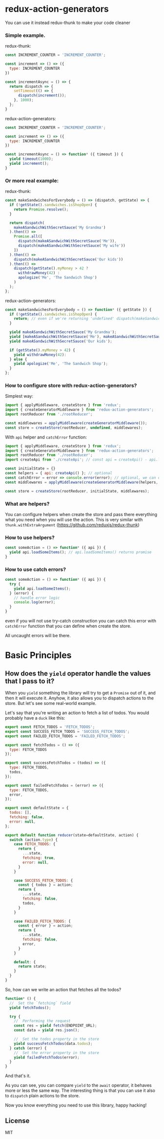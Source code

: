 # redux-action-generators
You can use it instead redux-thunk to make your code cleaner


### Simple example.

redux-thunk:

```js
const INCREMENT_COUNTER = 'INCREMENT_COUNTER';

const increment => () => ({
  type: INCREMENT_COUNTER
})

const incrementAsync = () => {
  return dispatch => {
    setTimeout(() => {
      dispatch(increment());
    }, 1000);
  };
}
```

redux-action-generators:

```js
const INCREMENT_COUNTER = 'INCREMENT_COUNTER';

const increment => () => ({
  type: INCREMENT_COUNTER
})

const incrementAsync = () => function* ({ timeout }) {
  yield timeout(1000);
  yield increment();
}
```

### Or more real example:

redux-thunk:
```js
const makeSandwichesForEverybody = () => (dispatch, getState) => {
  if (!getState().sandwiches.isShopOpen) {
    return Promise.resolve();
  }

  return dispatch(
    makeASandwichWithSecretSauce('My Grandma')
  ).then(() =>
    Promise.all([
      dispatch(makeASandwichWithSecretSauce('Me')),
      dispatch(makeASandwichWithSecretSauce('My wife'))
    ])
  ).then(() =>
    dispatch(makeASandwichWithSecretSauce('Our kids'))
  ).then(() =>
    dispatch(getState().myMoney > 42 ?
      withdrawMoney(42) :
      apologize('Me', 'The Sandwich Shop')
    )
  );
};
```

redux-action-generators:
```js
const makeSandwichesForEverybody = () => function* ({ getState }) {
  if (!getState().sandwiches.isShopOpen) {
    return; // even if we're returning 'undefined' dispatch(makeSandwichesForEverybody()) will return a promise with resolved 'undeinfed' value
  }

  yield makeASandwichWithSecretSauce('My Grandma');
  yield [makeASandwichWithSecretSauce('Me'), makeASandwichWithSecretSauce('My wife')];
  yield makeASandwichWithSecretSauce('Our kids');

  if (getState().myMoney > 42) {
    yield withdrawMoney(42):
  } else {
    yield apologize('Me', 'The Sandwich Shop');
  }
};
```


### How to configure store with redux-action-generators?

Simplest way:
```js
import { applyMiddleware, createStore } from 'redux';
import { createGeneratorMiddleware } from 'redux-action-generators';
import rootReducer from './rootReducer';

const middlewares = applyMiddleware(createGeneratorMiddleware());
const store = createStore(rootReducer, undefined, middlewares);
```

With `api` helper and `catchError` function:

```js
import { applyMiddleware, createStore } from 'redux';
import { createGeneratorMiddleware } from 'redux-action-generators';
import rootReducer from './rootReducer';
import createApi from './createApi'; // const api = createApi() - api.loadSomeItems() xhr or any other data loaders

const initialState = {}
const helpers = { api: createApi() }; // optional
const catchError = error => console.error(error); // optional, we can catch here all error and use, for example, some api to store it
const middlewares = applyMiddleware(createGeneratorMiddleware(helpers, catchError));

const store = createStore(rootReducer, initialState, middlewares);
```

### What are helpers?

You can configure helpers when create the store and pass there everything what you need when you will use the action.
This is very similar with `thunk.withExtraArgument` (https://github.com/reduxjs/redux-thunk)

### How to use helpers?

```js
const someAction = () => function* ({ api }) {
  yield api.loadSomeItems(); // api.loadSomeItems() returns promise
}
```

### How to use catch errors?

```js
const someAction = () => function* ({ api }) {
  try {
    yield api.loadSomeItems();
  } (error) {
    // handle error logic
    console.log(error);
  }
}
```
even if you will not use try-catch construction you can catch this error with `catchError` function that you can define when create the store.

All uncaught errors will be there.

# Basic Principles

## How does the `yield` operator handle the values that I pass to it?
When you `yield` something the library will try to get a `Promise` out of it, and then it will execute it. Anyhow, it also allows you to dispatch actions to the store.
But let's see some real-world example.

Let's say that you're writing an action to fetch a list of todos. You would probably have a `duck` like this:
```javascript
export const FETCH_TODOS = 'FETCH_TODOS';
export const SUCCESS_FETCH_TODOS = 'SUCCESS_FETCH_TODOS';
export const FAILED_FETCH_TODOS = 'FAILED_FETCH_TODOS';

export const fetchTodos = () => ({
  type: FETCH_TODOS
});

export const successFetchTodos = (todos) => ({
  type: FETCH_TODOS,
  todos,
});

export const failedFetchTodos = (error) => ({
  type: FETCH_TODOS,
  error,
});

export const defaultState = {
  todos: [],
  fetching: false,
  error: null,
};

export default function reducer(state=defaultState, action) {
  switch (action.type) {
    case FETCH_TODOS: {
      return {
        ...state,
        fetching: true,
        error: null,
      }
    }

    case SUCCESS_FETCH_TODOS: {
      const { todos } = action;
      return {
        ...state,
        fetching: false,
        todos,
      }
    }

    case FAILED_FETCH_TODOS: {
      const { error } = action;
      return {
        ...state,
        fetching: false,
        error,
      }
    }

    default: {
      return state;
    }
  }
}
```
So, how can we write an action that fetches all the todos?
```javascript
function* () {
  //  Set the `fetching` field
  yield fetchTodos();

  try {
    //  Performing the request
    const res = yield fetch(ENDPOINT_URL);
    const data = yield res.json();

    //  Set the todos property in the store
    yield successFetchTodos(data.todos);
  } catch (error) {
    //  Set the error property in the store
    yield failedFetchTodos(error);
  }
}
```

And that's it.

As you can see, you can compare `yield` to the `await` operator, it behaves more or less the same way. The interesting thing is that you can use it also to `dispatch` plain actions to the store.

Now you know everything you need to use this library, happy hacking!

## License

MIT
